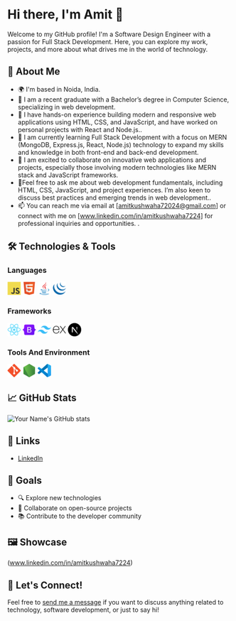 # Hi there, I'm Amit 👋

Welcome to my GitHub profile! I'm a Software Design Engineer with a passion for Full Stack Development. Here, you can explore my work, projects, and more about what drives me in the world of technology.


## 🚀 About Me
- 🌍 I'm based in Noida, India.
- 💼 I am a recent graduate with a Bachelor’s degree in Computer Science, specializing in web development.
- 🔭 I have hands-on experience building modern and responsive web applications using HTML, CSS, and JavaScript, and have worked on personal projects with React and Node.js..
- 🌱 I am currently learning Full Stack Development with a focus on MERN (MongoDB, Express.js, React, Node.js) technology to expand my skills and knowledge in both front-end and back-end development.
- 👯 I am excited to collaborate on innovative web applications and projects, especially those involving modern technologies like MERN stack and JavaScript frameworks.
- 💬Feel free to ask me about web development fundamentals, including HTML, CSS, JavaScript, and project experiences. I’m also keen to discuss best practices and emerging trends in web development..
- 📫 You can reach me via email at [amitkushwaha72024@gmail.com] or connect with me on [www.linkedin.com/in/amitkushwaha7224] for professional inquiries and opportunities.
.

## 🛠️ Technologies & Tools

### Languages
<code><img height="30" src="https://github.com/devicons/devicon/blob/master/icons/javascript/javascript-original.svg" alt="javascript logo" /></code>
<code><img height="30" src="https://github.com/devicons/devicon/blob/master/icons/html5/html5-original.svg" alt="html5 logo" /></code>
<code><img height="30" src="https://github.com/devicons/devicon/blob/master/icons/java/java-original.svg" alt="java logo" /></code>
<code><img height="30" src="https://github.com/devicons/devicon/blob/master/icons/jquery/jquery-original.svg" alt="jquery logo" /></code>



### Frameworks
<code><img height="30" src="https://github.com/devicons/devicon/blob/master/icons/react/react-original.svg" alt="react logo" /></code>
<code><img height="30" src="https://github.com/devicons/devicon/blob/master/icons/bootstrap/bootstrap-original.svg" alt="bootstrap logo" /></code>
<code><img height="30" src="https://github.com/devicons/devicon/blob/master/icons/tailwindcss/tailwindcss-original.svg" alt="tailwindcss logo" /></code>
<code><img height="30" src="https://github.com/devicons/devicon/blob/master/icons/express/express-original.svg" alt="express logo" /></code>
<code><img height="30" src="https://github.com/devicons/devicon/blob/master/icons/nextjs/nextjs-original.svg" alt="nextjs logo" /></code>



### Tools And Environment
<code><img height="30" src="https://github.com/devicons/devicon/blob/master/icons/git/git-original.svg" alt="git logo" /></code>
<code><img height="30" src="https://github.com/devicons/devicon/blob/master/icons/nodejs/nodejs-original.svg" alt="nodejs logo" /></code>
<code><img height="30" src="https://github.com/devicons/devicon/blob/master/icons/vscode/vscode-original.svg" alt="vscode logo" /></code>


## 📈 GitHub Stats

![Your Name's GitHub stats](https://github-readme-stats.vercel.app/api?username=your-username&show_icons=true&hide_title=true&count_private=true&hide=prs&theme=radical)

## 🔗 Links

- [LinkedIn](www.linkedin.com/in/amitkushwaha7224)

## 🎯 Goals

- 🔍 Explore new technologies
- 🤝 Collaborate on open-source projects
- 📚 Contribute to the developer community

## 🖼️ Showcase

(www.linkedin.com/in/amitkushwaha7224)

## 💬 Let's Connect!

Feel free to [send me a message](www.linkedin.com/in/amitkushwaha7224) if you want to discuss anything related to technology, software development, or just to say hi!
